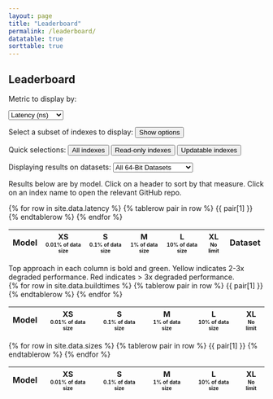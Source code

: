 ```yaml
---
layout: page
title: "Leaderboard"
permalink: /leaderboard/
datatable: true
sorttable: true
---
```

<script src="https://ajax.googleapis.com/ajax/libs/jquery/3.5.1/jquery.min.js"></script>

## Leaderboard
Metric to display by:
<script src="/scripts/sorttable.js" type="text/javascript"></script>
<select id="select">
    <option value="latency-leaderboard">Latency (ns)</option>
    <option value="buildtime-leaderboard">Build time (μs)</option>
    <option value="size-leaderboard">Size</option>
</select>

Select a subset of indexes to display:
<button id="displayToggle" onclick="changeDisplay()">Show options</button>
<script type="text/javascript">
function changeDisplay() {
    if ($("#display").is(":visible")) {
        document.getElementById("display").style.display = "None";
        document.getElementById("displayToggle").innerHTML = "Show options";
    } else {
        document.getElementById("display").style.display = "Block";
        document.getElementById("displayToggle").innerHTML = "Hide table";
    }
}
</script>

Quick selections:
<button id="displayToggle" onclick="showAllIndexes()">All indexes</button>
<button id="displayToggle" onclick="showReadOnly()">Read-only indexes</button>
<button id="displayToggle" onclick="showUpdatable()">Updatable indexes</button>

Displaying results on datasets:
<select id="dataswitch">
    <option value="" disabled> -- 64-Bit datasets -- </option>
    <option value="all_uint64" selected>All 64-Bit Datasets</option>
    <option value="" disabled> - Real-world datasets - </option>
    <option value="real_uint64">All real datasets</option>
    <option value="osm_cellids_200M_uint64">OSM</option>
    <option value="fb_200M_uint64">Facebook</option>
    <option value="wiki_ts_200M_uint64">Wiki</option>
    <option value="books_200M_uint64">Books</option>
    <option value="" disabled> - Synthetic datasets - </option>
    <option value="normal_200M_uint64"> Normal </option>
    <option value="lognormal_200M_uint64"> Lognormal </option>
    <option value="uniform_sparse_200M_uint64"> Uniform sparse </option>
    <option value="uniform_dense_200M_uint64"> Uniform dense </option>
    <option value="" disabled> -- 32-Bit datasets -- </option>
    <option value="all_uint32">All 32-Bit Datasets</option>
    <option value="" disabled> - Real-world datasets - </option>
    <option value="real_uint32">All real datasets</option>
    <option value="fb_200M_uint32">Facebook</option>
    <option value="books_200M_uint32">Books</option>
    <option value="" disabled> - Synthetic datasets - </option>
    <option value="normal_200M_uint32"> Normal </option>
    <option value="lognormal_200M_uint32"> Lognormal </option>
    <option value="uniform_sparse_200M_uint32"> Uniform sparse </option>
    <option value="uniform_dense_200M_uint32"> Uniform dense </option>
</select>

<div id="display" style="height:400px;overflow:auto;display:none;">
<table id="display-boxes">
<tbody>
    {% assign rows = site.data.latency | map: 'Name' | uniq %}
    {% for name in rows %}
    <tr>
        <td>
            <input type='checkbox' name='filter' id={{ name }} value={{ name }} />
            {{ name }}
        </td>
    </tr>
    {% endfor %}
</tbody>
</table>
</div>
<script src="/scripts/checkbox.js" type="text/javascript"></script>

Results below are by model. Click on a header to sort by that measure. Click on an index name to open the relevant GitHub repo.

<div id="latency-leaderboard" class = "group">
<table id="latency-table" class="sortable tables">
    <thead>
        <tr>
            <th>Model</th>
            <th style="text-align:center;"><span style="font-size:15px;">XS</span><br>
            <span style="font-size:10px;">0.01% of data size</span></th>
            <th style="text-align:center;"><span style="font-size:15px;">S</span><br>
            <span style="font-size:10px;">0.1% of data size</span></th>
            <th style="text-align:center;" class="startClick"><span style="font-size:15px;">M</span><br>
            <span style="font-size:10px;">1% of data size</span></th>
            <th style="text-align:center;"><span style="font-size:15px;">L</span><br>
            <span style="font-size:10px;">10% of data size</span></th>
            <th style="text-align:center;"><span style="font-size:15px;">XL</span><br>
            <span style="font-size:10px;">No limit</span></th>
            <th style="text-align:center;">Dataset</th> 
        </tr>
    </thead>
    <tbody>
    {% for row in site.data.latency %}
            {% tablerow pair in row %}
            {{ pair[1] }}
            {% endtablerow %}
    {% endfor %}
    </tbody>
</table>
Top approach in each column is bold and green. Yellow indicates 2-3x degraded performance. Red indicates > 3x degraded performance.
<script src="/scripts/annotate.js" type="text/javascript"></script>
</div>
<div id="buildtime-leaderboard" class = "group">
<table id="buildtime-table" class="sortable tables">
    <thead>
        <tr>
            <th>Model</th>
            <th style="text-align:center;"><span style="font-size:15px;">XS</span><br>
            <span style="font-size:10px;">0.01% of data size</span></th>
            <th style="text-align:center;"><span style="font-size:15px;">S</span><br>
            <span style="font-size:10px;">0.1% of data size</span></th>
            <th style="text-align:center;" class="startClick"><span style="font-size:15px;">M</span><br>
            <span style="font-size:10px;">1% of data size</span></th>
            <th style="text-align:center;"><span style="font-size:15px;">L</span><br>
            <span style="font-size:10px;">10% of data size</span></th>
            <th style="text-align:center;"><span style="font-size:15px;">XL</span><br>
            <span style="font-size:10px;">No limit</span></th>
        </tr>
    </thead>
    <tbody>
    {% for row in site.data.buildtimes %}
        {% tablerow pair in row %}
        {{ pair[1] }}
        {% endtablerow %}
    {% endfor %}
    </tbody>
</table>
</div>
<div id="size-leaderboard" class = "group">
<table id="size-table" class="sortable tables">
    <thead>
        <tr>
            <th>Model</th>
            <th style="text-align:center;"><span style="font-size:15px;">XS</span><br>
            <span style="font-size:10px;">0.01% of data size</span></th>
            <th style="text-align:center;"><span style="font-size:15px;">S</span><br>
            <span style="font-size:10px;">0.1% of data size</span></th>
            <th style="text-align:center;" class="startClick"><span style="font-size:15px;">M</span><br>
            <span style="font-size:10px;">1% of data size</span></th>
            <th style="text-align:center;"><span style="font-size:15px;">L</span><br>
            <span style="font-size:10px;">10% of data size</span></th>
            <th style="text-align:center;"><span style="font-size:15px;">XL</span><br>
            <span style="font-size:10px;">No limit</span></th>
        </tr>
    </thead>
    <tbody>
    {% for row in site.data.sizes %}
        {% tablerow pair in row %}
        {{ pair[1] }}
        {% endtablerow %}
    {% endfor %}
    </tbody>
</table>
</div>
<script src="/scripts/sort.js" type="text/javascript"></script>